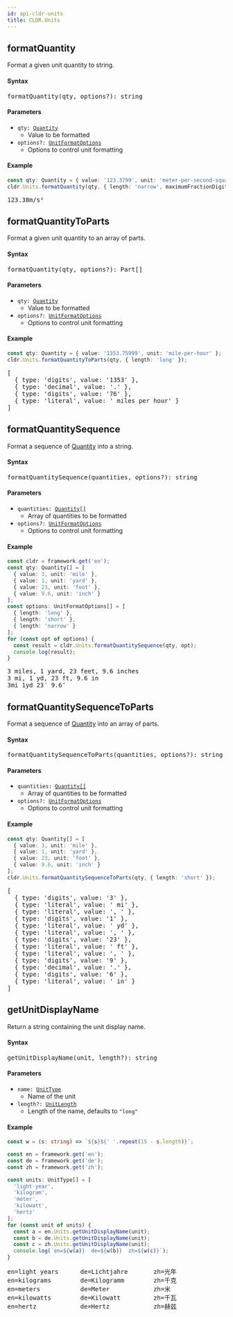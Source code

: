 ```yaml
---
id: api-cldr-units
title: CLDR.Units
---
```


## formatQuantity

Format a given unit quantity to string.

#### Syntax
<pre class="syntax">
formatQuantity(qty, options?): string
</pre>

#### Parameters
  - <code class="def">qty: <span>[Quantity](api-quantity.html)</span></code>
    - Value to be formatted
  - <code class="def">options?: <span>[UnitFormatOptions](api-unitformatoptions.html)</span></code>
    - Options to control unit formatting

#### Example

```typescript
const qty: Quantity = { value: '123.3799', unit: 'meter-per-second-squared' };
cldr.Units.formatQuantity(qty, { length: 'narrow', maximumFractionDigits: 2 });
```

<pre class="output">
123.38m/s²
</pre>


## formatQuantityToParts

Format a given unit quantity to an array of parts.

#### Syntax
<pre class="syntax">
formatQuantity(qty, options?): Part[]
</pre>

#### Parameters
  - <code class="def">qty: <span>[Quantity](api-quantity.html)</span></code>
    - Value to be formatted
  - <code class="def">options?: <span>[UnitFormatOptions](api-unitformatoptions.html)</span></code>
    - Options to control unit formatting

#### Example

```typescript
const qty: Quantity = { value: '1353.75999', unit: 'mile-per-hour' };
cldr.Units.formatQuantityToParts(qty, { length: 'long' });
```

<pre class="output">
[
  { type: 'digits', value: '1353' },
  { type: 'decimal', value: '.' },
  { type: 'digits', value: '76' },
  { type: 'literal', value: ' miles per hour' }
]
</pre>


## formatQuantitySequence

Format a sequence of [Quantity](api-quantity.html) into a string.

#### Syntax

<pre class="syntax">
formatQuantitySequence(quantities, options?): string
</pre>

#### Parameters
  - <code class="def">quantities: <span>[Quantity[]](api-quantity.html)</span></code>
    - Array of quantities to be formatted
  - <code class="def">options?: <span>[UnitFormatOptions](api-unitformatoptions.html)</span></code>
    - Options to control unit formatting

#### Example

```typescript
const cldr = framework.get('en');
const qty: Quantity[] = [
  { value: 3, unit: 'mile' },
  { value: 1, unit: 'yard' },
  { value: 23, unit: 'foot' },
  { value: 9.6, unit: 'inch' }
];
const options: UnitFormatOptions[] = [
  { length: 'long' },
  { length: 'short' },
  { length: 'narrow' }
];
for (const opt of options) {
  const result = cldr.Units.formatQuantitySequence(qty, opt);
  console.log(result);
}
```

<pre class="output">
3 miles, 1 yard, 23 feet, 9.6 inches
3 mi, 1 yd, 23 ft, 9.6 in
3mi 1yd 23′ 9.6″
</pre>

## formatQuantitySequenceToParts

Format a sequence of [Quantity](api-quantity.html) into an array of parts.

#### Syntax

<pre class="syntax">
formatQuantitySequenceToParts(quantities, options?): string
</pre>

#### Parameters
  - <code class="def">quantities: <span>[Quantity[]](api-quantity.html)</span></code>
    - Array of quantities to be formatted
  - <code class="def">options?: <span>[UnitFormatOptions](api-unitformatoptions.html)</span></code>
    - Options to control unit formatting

#### Example

```typescript
const qty: Quantity[] = [
  { value: 3, unit: 'mile' },
  { value: 1, unit: 'yard' },
  { value: 23, unit: 'foot' },
  { value: 9.6, unit: 'inch' }
];
cldr.Units.formatQuantitySequenceToParts(qty, { length: 'short' });
```

<pre class="output">
[
  { type: 'digits', value: '3' },
  { type: 'literal', value: ' mi' },
  { type: 'literal', value: ', ' },
  { type: 'digits', value: '1' },
  { type: 'literal', value: ' yd' },
  { type: 'literal', value: ', ' },
  { type: 'digits', value: '23' },
  { type: 'literal', value: ' ft' },
  { type: 'literal', value: ', ' },
  { type: 'digits', value: '9' },
  { type: 'decimal', value: '.' },
  { type: 'digits', value: '6' },
  { type: 'literal', value: ' in' }
]
</pre>

## getUnitDisplayName

Return a string containing the unit display name.

#### Syntax

<pre class="syntax">
getUnitDisplayName(unit, length?): string
</pre>

#### Parameters
  - <code class="def">name: <span>[UnitType](api-unittype.html)</span></code>
    - Name of the unit
  - <code class="def">length?: <span>[UnitLength](api-unitlength.html)</span></code>
    - Length of the name, defaults to `"long"`

#### Example

```typescript
const w = (s: string) => `${s}${' '.repeat(15 - s.length)}`;

const en = framework.get('en');
const de = framework.get('de');
const zh = framework.get('zh');

const units: UnitType[] = [
  'light-year',
  'kilogram',
  'meter',
  'kilowatt',
  'hertz'
];
for (const unit of units) {
  const a = en.Units.getUnitDisplayName(unit);
  const b = de.Units.getUnitDisplayName(unit);
  const c = zh.Units.getUnitDisplayName(unit);
  console.log(`en=${w(a)}  de=${w(b)}  zh=${w(c)}`);
}
```

<pre class="output">
en=light years      de=Lichtjahre       zh=光年
en=kilograms        de=Kilogramm        zh=千克
en=meters           de=Meter            zh=米
en=kilowatts        de=Kilowatt         zh=千瓦
en=hertz            de=Hertz            zh=赫兹
</pre>